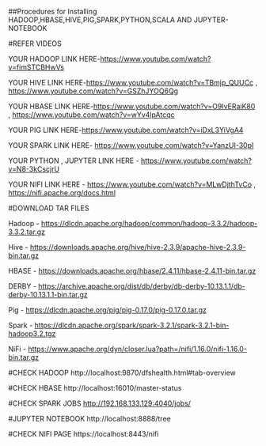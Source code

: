 ##Procedures for Installing HADOOP,HBASE,HIVE,PIG,SPARK,PYTHON,SCALA AND JUPYTER-NOTEBOOK 

#REFER VIDEOS


YOUR HADOOP LINK HERE-https://www.youtube.com/watch?v=fimSTCBHwVs

YOUR HIVE LINK HERE-https://www.youtube.com/watch?v=TBmjp_QUUCc , https://www.youtube.com/watch?v=GSZhJYOQ6Qg

YOUR HBASE LINK HERE-https://www.youtube.com/watch?v=O9IvERaiK80 ,  https://www.youtube.com/watch?v=wYv4lpAtcqc

YOUR PIG LINK HERE-https://www.youtube.com/watch?v=iDxL3YiVgA4

YOUR SPARK LINK HERE- https://www.youtube.com/watch?v=YanzUI-30pI

YOUR PYTHON , JUPYTER LINK HERE - https://www.youtube.com/watch?v=N8-3kCscjrU

YOUR NIFI LINK HERE - https://www.youtube.com/watch?v=MLwDjthTvCo , https://nifi.apache.org/docs.html
                    
                    
                    
#DOWNLOAD TAR FILES


Hadoop - https://dlcdn.apache.org/hadoop/common/hadoop-3.3.2/hadoop-3.3.2.tar.gz


Hive - https://downloads.apache.org/hive/hive-2.3.9/apache-hive-2.3.9-bin.tar.gz


HBASE - https://downloads.apache.org/hbase/2.4.11/hbase-2.4.11-bin.tar.gz


DERBY - https://archive.apache.org/dist/db/derby/db-derby-10.13.1.1/db-derby-10.13.1.1-bin.tar.gz


Pig - https://dlcdn.apache.org/pig/pig-0.17.0/pig-0.17.0.tar.gz 


Spark - https://dlcdn.apache.org/spark/spark-3.2.1/spark-3.2.1-bin-hadoop3.2.tgz


NiFi - https://www.apache.org/dyn/closer.lua?path=/nifi/1.16.0/nifi-1.16.0-bin.tar.gz

#CHECK HADOOP
http://localhost:9870/dfshealth.html#tab-overview


#CHECK HBASE
http://localhost:16010/master-status


#CHECK SPARK JOBS
http://192.168.133.129:4040/jobs/


#JUPYTER NOTEBOOK
http://localhost:8888/tree


#CHECK NIFI PAGE
https://localhost:8443/nifi
